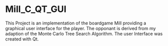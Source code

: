 # Mill_C_QT_GUI


This Project is an implementation of the boardgame Mill providing a graphical user interface for the player.
The opponant is derived from my adaption of the Monte Carlo Tree Search Algorithm. The user Interface was created
with Qt.
